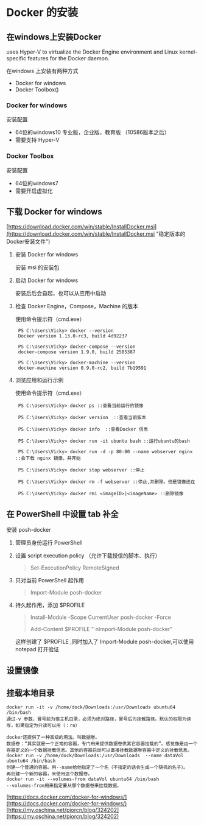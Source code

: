 # Docker 的安装 #

## 在windows上安装Docker ##
> 
uses Hyper-V to virtualize the Docker Engine environment and Linux kernel-specific features for the Docker daemon.


在windows 上安装有两种方式

- Docker for windows
- Docker Toolbox()

### Docker for windows ###
安装配置


- 64位的windows10 专业版，企业版，教育版 （10586版本之后）
- 需要支持 Hyper-V

### Docker Toolbox ###
安装配置


- 64位的windows7
- 需要开启虚拟化

## 下载 Docker for windows ##
[https://download.docker.com/win/stable/InstallDocker.msi](https://download.docker.com/win/stable/InstallDocker.msi "稳定版本的Docker安装文件")

1. 安装 Docker for windows
 
    安装 msi 的安装包
2. 启动 Docker for windows

    安装后后会自起，也可以从应用中启动
3. 检查 Docker Engine，Compose，Machine 的版本

    使用命令提示符（cmd.exe）
	
		
	    PS C:\Users\Vicky> docker --version
        Docker version 1.13.0-rc3, build 4d92237

  		PS C:\Users\Vicky> docker-compose --version
  		docker-compose version 1.9.0, build 2585387

  		PS C:\Users\Vicky> docker-machine --version
  		docker-machine version 0.9.0-rc2, build 7b19591
4. 浏览应用和运行示例

	使用命令提示符（cmd.exe）

		PS C:\Users\Vicky> docker ps ::查看当前运行的镜像
   		
		PS C:\Users\Vicky> docker version  ::查看当前版本

		PS C:\Users\Vicky> docker info	::查看Docker 信息

		PS C:\Users\Vicky> docker run -it ubuntu bash ::运行ubuntu的bash

		PS C:\Users\Vicky> docker run -d -p 80:80 --name webserver nginx	::会下载 nginx 镜像，并开始

		PS C:\Users\Vicky> docker stop webserver ::停止

		PS C:\Users\Vicky> docker rm -f webserver ::停止,并删除。但是镜像还在

		PS C:\Users\Vicky> docker rmi <imageID>|<imageName> ::删除镜像

## 在 PowerShell 中设置 tab 补全 ##

安装 posh-docker 

	
1. 管理员身份运行 PowerShell
2. 设置 script execution policy （允许下载授信的脚本、执行）
	>Set-ExecutionPolicy RemoteSigned
3. 只对当前 PowerShell 起作用
	>Import-Module posh-docker
4. 持久起作用，添加 $PROFILE 
	> Install-Module -Scope CurrentUser posh-docker -Force
	> 
	> Add-Content $PROFILE "`nImport-Module posh-docker"

	这样创建了 $PROFILE ,同时加入了 Import-Module posh-docker,可以使用 notepad 打开验证


## 设置镜像 ##

## 挂载本地目录 ##
	docker run -it -v /home/dock/Downloads:/usr/Downloads ubuntu64 /bin/bash
	通过-v 参数，冒号前为宿主机目录，必须为绝对路径，冒号后为挂载路径。默认的权限为读写，如果指定为只读可以用（：ro）

	docker还提供了一种高级的用法。叫数据卷。
	数据卷：“其实就是一个正常的容器，专门用来提供数据卷供其它容器挂载的”。感觉像是由一个容器定义的一个数据挂载信息。其他的容器启动可以直接挂载数据卷容器中定义的挂载信息。
	docker run -v /home/dock/Downloads:/usr/Downloads  --name dataVol ubuntu64 /bin/bash
	创建一个普通的容器。用--name给他指定了一个名（不指定的话会生成一个随机的名子）。
	再创建一个新的容器，来使用这个数据卷。
	docker run -it --volumes-from dataVol ubuntu64 /bin/bash
	--volumes-from用来指定要从哪个数据卷来挂载数据。


[https://docs.docker.com/docker-for-windows/](https://docs.docker.com/docker-for-windows/)
[https://my.oschina.net/piorcn/blog/324202](https://my.oschina.net/piorcn/blog/324202)